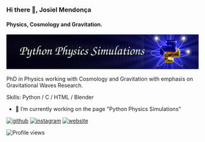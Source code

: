 ### Hi there 👋, Josiel Mendonça
#### Physics, Cosmology and Gravitation.
![Physics, Cosmology and Gravitation.](https://github.com/jmsdsouzaPhD/jmsdsouzaPhD/blob/main/header_figure.png)

PhD in Physics working with Cosmology and Gravitation with emphasis on Gravitational Waves Research.

Skills: Python / C / HTML / Blender

- 🔭 I’m currently working on the page "Python Physics Simulations" 


[<img src='https://cdn.jsdelivr.net/npm/simple-icons@3.0.1/icons/github.svg' alt='github' height='40'>](https://github.com/jmsdsouzaPhD)  [<img src='https://cdn.jsdelivr.net/npm/simple-icons@3.0.1/icons/instagram.svg' alt='instagram' height='40'>](https://www.instagram.com/josiel_msdsouza/)  [<img src='https://cdn.jsdelivr.net/npm/simple-icons@3.0.1/icons/icloud.svg' alt='website' height='40'>](https://jmsdsouzaphd.github.io/)  

![Profile views](https://gpvc.arturio.dev/jmsdsouzaPhD)  

<!--
**jmsdsouzaPhD/jmsdsouzaPhD** is a ✨ _special_ ✨ repository because its `README.md` (this file) appears on your GitHub profile.

Here are some ideas to get you started:

- 🔭 I’m currently working on ...
- 🌱 I’m currently learning ...
- 👯 I’m looking to collaborate on ...
- 🤔 I’m looking for help with ...
- 💬 Ask me about ...
- 📫 How to reach me: ...
- 😄 Pronouns: ...
- ⚡ Fun fact: ...
-->
